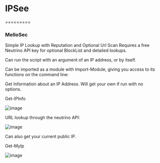 # IPSee
=========
### MelloSec

Simple IP Lookup with Reputation and Optional Url Scan
Requires a free Neutrino API key for optional BlockList and detailed lookups.

Can run the script with an argument of an IP address, or by itself. 

Can be imported as a module with Import-Module, giving you access to its functions on the command line:

Get Information about an IP Address. Will get your own if run with no options.

Get-IPInfo

![image](https://user-images.githubusercontent.com/65114647/173243403-e087f571-97db-4d12-8524-6b82a8f9a090.png)

URL lookup through the neutrino API:

![image](https://user-images.githubusercontent.com/65114647/173244216-98e944fe-91c9-4ae7-b1fc-0b442bbfd15b.png)


Can also get your current public IP.

Get-MyIp

![image](https://user-images.githubusercontent.com/65114647/173103528-ed3c3532-3ce5-48d1-b302-88729254e237.png)
